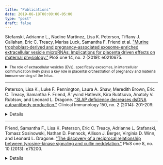 ```yaml
---
title: "Publications"
date: 2019-06-18T00:00:00-05:00
type: "post"
draft: false
---
```


Stefanski, Adrianne L., Nadine Martinez, Lisa K. Peterson, Tiffany J. Callahan, Eric C. Treacy, Marisa Luck, Samantha F. Friend et al. ["Murine trophoblast-derived and pregnancy-associated exosome-enriched extracellular vesicle microRNAs: Implications for placenta driven effects on maternal physiology."](https://www.ncbi.nlm.nih.gov/pubmed/30730971) PloS one 14, no. 2 (2019): e0210675.

<details>
<small><summary>
The role of extracellular vesicles (EVs), specifically exosomes, in intercellular communication likely plays a key role in placental orchestration of pregnancy and maternal immune sensing of the fetus.</small>
</summary>While murine models are powerful tools to study pregnancy and maternal-fetal immune interactions, in contrast to human placental exosomes, the content of murine placental and pregnancy exosomes remains largely understudied. Using a recently developed in vitro culture technique, murine trophoblast stem cells derived from B6 mice were differentiated into syncytial-like cells. EVs from the conditioned media, as well as from pregnant and non-pregnant sera, were enriched for exosomes. The RNA composition of these murine trophoblast-derived and pregnancy-associated exosome-enriched-EVs (ExoE-EVs) was determined using RNA-sequencing analysis and expression levels confirmed by qRT-PCR. Differentially abundant miRNAs were detected in syncytial differentiated ExoE-EVs, particularly from the X chromosome cluster (mmu-miR-322-3p, mmu-miR-322-5p, mmu-miR-503-5p, mmu-miR-542-3p, and mmu-miR-450a-5p). These were confirmed to be increased in pregnant mouse sera ExoE-EVs by qRT-PCR analysis. Interestingly, fifteen miRNAs were only present within the pregnancy-derived ExoE-EVs compared to non-pregnant controls. Mmu-miR-292-3p and mmu-miR-183-5p were noted to be some of the most abundant miRNAs in syncytial ExoE-EVs and were also present at higher levels in pregnant versus non-pregnant sera ExoE-EVs. The bioinformatics tool, MultiMir, was employed to query publicly available databases of predicted miRNA-target interactions. This analysis reveals that the X-chromosome miRNAs are predicted to target ubiquitin-mediated proteolysis and intracellular signaling pathways. Knowing the cargo of placental and pregnancy-specific ExoE-EVs as well as the predicted biological targets informs studies using murine models to examine not only maternal-fetal immune interactions but also the physiologic consequences of placental-maternal communication.
</small>
</details>


<hr>


Peterson, Lisa K., Luke F. Pennington, Laura A. Shaw, Meredith Brown, Eric C. Treacy, Samantha F. Friend, Ã˜yvind Hatlevik, Kira Rubtsova, Anatoly V. Rubtsov, and Leonard L. Dragone. ["SLAP deficiency decreases dsDNA autoantibody production."](https://www.ncbi.nlm.nih.gov/pubmed/24440645) Clinical Immunology 150, no. 2 (2014): 201-209.

<details>
<small>
<summary>
Src-like adaptor protein (SLAP) adapts c-Cbl, an E3 ubiquitin ligase, to activated components of the BCR signaling complex regulating BCR levels and signaling in developing B cells.
</summary>
Based on this function, we asked whether SLAP deficiency could decrease the threshold for tolerance and eliminate development of autoreactive B cells in two models of autoantibody production. First, we sensitized mice with a dsDNA mimetope that causes an anti-dsDNA response. Despite equivalent production of anti-peptide antibodies compared to BALB/c controls, SLAP(-/-) mice did not produce anti-dsDNA. Second, we used the 56R tolerance model. SLAP(-/-) 56R mice had decreased levels of dsDNA-reactive antibodies compared to 56R mice due to skewed light chain usage. Thus, SLAP is a critical regulator of B-cell development and function and its deficiency leads to decreased autoreactive B cells that are otherwise maintained by inefficient receptor editing or failed negative selection.
</small>
</details>


<hr>



Friend, Samantha F., Lisa K. Peterson, Eric C. Treacy, Adrianne L. Stefanski, Tomasz Sosinowski, Nathan D. Pennock, Allison J. Berger, Virginia D. Winn, and Leonard L. Dragone. ["The discovery of a reciprocal relationship between tyrosine-kinase signaling and cullin neddylation."](https://www.ncbi.nlm.nih.gov/pubmed/24124476) PloS one 8, no. 10 (2013): e75200.


<details>
<small>
<summary>
While neddylation is known to activate cullin (CUL)-RING ubiquitin ligases (CRLs), its role in regulating T cell signaling is poorly understood.
</summary>
Using the investigational NEDD8 activating enzyme (NAE) inhibitor, MLN4924, we found that neddylation negatively regulates T cell receptor (TCR) signaling, as its inhibition increases IL-2 production, T cell proliferation and Treg development in vitro. We also discovered that loss of CUL neddylation occurs upon TCR signaling, and CRLs negatively regulate IL-2 production. Additionally, we found that tyrosine kinase signaling leads to CUL deneddylation in multiple cell types. These studies indicate that CUL neddylation is a global regulatory mechanism for tyrosine kinase signaling.
</small>
</details>
